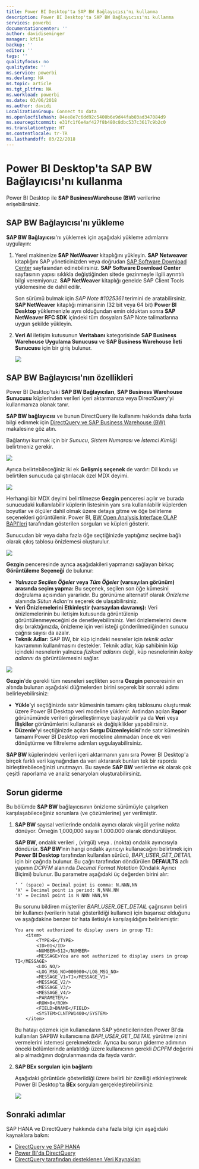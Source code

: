 ```yaml
---
title: Power BI Desktop'ta SAP BW Bağlayıcısı'nı kullanma
description: Power BI Desktop'ta SAP BW Bağlayıcısı'nı kullanma
services: powerbi
documentationcenter: ''
author: davidiseminger
manager: kfile
backup: ''
editor: ''
tags: ''
qualityfocus: no
qualitydate: ''
ms.service: powerbi
ms.devlang: NA
ms.topic: article
ms.tgt_pltfrm: NA
ms.workload: powerbi
ms.date: 03/06/2018
ms.author: davidi
LocalizationGroup: Connect to data
ms.openlocfilehash: 84ee8e7c6dd92c5400b6e9d44fab03ad347084d9
ms.sourcegitcommit: e31fc1f6e4af427f8b480c8dbc537c3617c9b2c0
ms.translationtype: HT
ms.contentlocale: tr-TR
ms.lasthandoff: 03/22/2018
---
```

# <a name="use-the-sap-bw-connector-in-power-bi-desktop"></a>Power BI Desktop'ta SAP BW Bağlayıcısı'nı kullanma
Power BI Desktop ile **SAP BusinessWarehouse (BW)** verilerine erişebilirsiniz.

## <a name="installation-of-sap-bw-connector"></a>SAP BW Bağlayıcısı'nı yükleme
**SAP BW Bağlayıcısı**'nı yüklemek için aşağıdaki yükleme adımlarını uygulayın:

1. Yerel makinenize **SAP NetWeaver** kitaplığını yükleyin. **SAP Netweaver** kitaplığını SAP yöneticinizden veya doğrudan [SAP Software Download Center](https://support.sap.com/swdc) sayfasından edinebilirsiniz. **SAP Software Download Center** sayfasının yapısı sıklıkla değiştiğinden sitede gezinmeyle ilgili ayrıntılı bilgi veremiyoruz. **SAP NetWeaver** kitaplığı genelde SAP Client Tools yüklemesine de dahil edilir.
   
   Son sürümü bulmak için *SAP Note #1025361* terimini de aratabilirsiniz. **SAP NetWeaver** kitaplığı mimarisinin (32 bit veya 64 bit) **Power BI Desktop** yüklemenizle aynı olduğundan emin olduktan sonra **SAP NetWeaver RFC SDK** içindeki tüm dosyaları SAP Note talimatlarına uygun şekilde yükleyin.
2. **Veri Al** iletişim kutusunun **Veritabanı** kategorisinde **SAP Business Warehouse Uygulama Sunucusu** ve **SAP Business Warehouse İleti Sunucusu** için bir giriş bulunur.
   
   ![](media/desktop-sap-bw-connector/sap_bw_2a.png)

## <a name="sap-bw-connector-features"></a>SAP BW Bağlayıcısı'nın özellikleri
Power BI Desktop’taki **SAP BW Bağlayıcıları**, **SAP Business Warehouse Sunucusu** küplerinden verileri içeri aktarmanıza veya DirectQuery’yi kullanmanıza olanak tanır. 

**SAP BW bağlayıcısı** ve bunun DirectQuery ile kullanımı hakkında daha fazla bilgi edinmek için [DirectQuery ve SAP Business Warehouse (BW)](desktop-directquery-sap-bw.md) makalesine göz atın.

Bağlantıyı kurmak için bir *Sunucu*, *Sistem Numarası* ve *İstemci Kimliği* belirtmeniz gerekir.

![](media/desktop-sap-bw-connector/sap_bw_3a.png)

Ayrıca belirtebileceğiniz iki ek **Gelişmiş seçenek** de vardır: Dil kodu ve belirtilen sunucuda çalıştırılacak özel MDX deyimi.

![](media/desktop-sap-bw-connector/sap_bw_4a.png)

Herhangi bir MDX deyimi belirtilmezse **Gezgin** penceresi açılır ve burada sunucudaki kullanılabilir küplerin listesinin yanı sıra kullanılabilir küplerden boyutlar ve ölçüler dahil olmak üzere detaya gitme ve öğe belirleme seçenekleri görüntülenir. Power BI, [BW Open Analysis Interface OLAP BAPI'leri](https://help.sap.com/saphelp_nw70/helpdata/en/d9/ed8c3c59021315e10000000a114084/content.htm) tarafından gösterilen sorguları ve küpleri gösterir.

Sunucudan bir veya daha fazla öğe seçtiğinizde yaptığınız seçime bağlı olarak çıkış tablosu önizlemesi oluşturulur.

![](media/desktop-sap-bw-connector/sap_bw_5.png)

**Gezgin** penceresinde ayrıca aşağıdakileri yapmanızı sağlayan birkaç **Görüntüleme Seçeneği** de bulunur:

* ***Yalnızca Seçilen Öğeler* veya *Tüm Öğeler* (varsayılan görünüm) arasında seçim yapma:** Bu seçenek, seçilen son öğe kümesini doğrulama açısından yararlıdır. Bu görünüme alternatif olarak *Önizleme* alanında *Sütun Adları*'nı seçerek de ulaşabilirsiniz.
* **Veri Önizlemelerini Etkinleştir (varsayılan davranış):** Veri önizlemelerinin bu iletişim kutusunda görüntülenip görüntülenmeyeceğini de denetleyebilirsiniz. Veri önizlemelerini devre dışı bıraktığınızda, önizleme için veri isteği gönderilmediğinden sunucu çağrısı sayısı da azalır.
* **Teknik Adlar:** SAP BW, bir küp içindeki nesneler için *teknik adlar* kavramının kullanılmasını destekler. Teknik adlar, küp sahibinin küp içindeki nesnelerin yalnızca *fiziksel adlarını* değil, küp nesnelerinin *kolay adlarını* da görüntülemesini sağlar.

![](media/desktop-sap-bw-connector/sap_bw_6.png)

**Gezgin**'de gerekli tüm nesneleri seçtikten sonra **Gezgin** penceresinin en altında bulunan aşağıdaki düğmelerden birini seçerek bir sonraki adımı belirleyebilirsiniz:

* **Yükle**'yi seçtiğinizde satır kümesinin tamamı çıkış tablosunu oluşturmak üzere Power BI Desktop veri modeline yüklenir. Ardından açılan **Rapor** görünümünde verileri görselleştirmeye başlayabilir ya da **Veri** veya **İlişkiler** görünümlerini kullanarak ek değişiklikler yapabilirsiniz.
* **Düzenle**'yi seçtiğinizde açılan **Sorgu Düzenleyicisi**'nde satır kümesinin tamamı Power BI Desktop veri modeline alınmadan önce ek veri dönüştürme ve filtreleme adımları uygulayabilirsiniz.

**SAP BW** küplerindeki verileri içeri aktarmanın yanı sıra Power BI Desktop'a birçok farklı veri kaynağından da veri aktararak bunları tek bir raporda birleştirebileceğinizi unutmayın. Bu sayede **SAP BW** verilerine ek olarak çok çeşitli raporlama ve analiz senaryoları oluşturabilirsiniz.

## <a name="troubleshooting"></a>Sorun giderme
Bu bölümde **SAP BW** bağlayıcısının önizleme sürümüyle çalışırken karşılaşabileceğiniz sorunlara (ve çözümlerine) yer verilmiştir.

1. **SAP BW** sayısal verilerinde ondalık ayırıcı olarak virgül yerine nokta dönüyor. Örneğin 1,000,000 sayısı 1.000.000 olarak döndürülüyor.
   
   **SAP BW**, ondalık verileri *,* (virgül) veya *.* (nokta) ondalık ayırıcısıyla döndürür. **SAP BW**'nin hangi ondalık ayırıcıyı kullanacağını belirtmek için **Power BI Desktop** tarafından kullanılan sürücü, *BAPI_USER_GET_DETAIL* için bir çağrıda bulunur. Bu çağrı tarafından döndürülen **DEFAULTS** adlı yapının *DCPFM* alanında *Decimal Format Notation* (Ondalık Ayırıcı Biçimi) bulunur. Bu parametre aşağıdaki üç değerden birini alır:
   
       ‘ ‘ (space) = Decimal point is comma: N.NNN,NN
       'X' = Decimal point is period: N,NNN.NN
       'Y' = Decimal point is N NNN NNN,NN
   
   Bu sorunu bildiren müşteriler *BAPI_USER_GET_DETAIL* çağrısının belirli bir kullanıcı (verilerin hatalı gösterildiği kullanıcı) için başarısız olduğunu ve aşağıdakine benzer bir hata iletisiyle karşılaşıldığını belirlemiştir:
   
       You are not authorized to display users in group TI:
           <item>
               <TYPE>E</TYPE>
               <ID>01</ID>
               <NUMBER>512</NUMBER>
               <MESSAGE>You are not authorized to display users in group TI</MESSAGE>
               <LOG_NO/>
               <LOG_MSG_NO>000000</LOG_MSG_NO>
               <MESSAGE_V1>TI</MESSAGE_V1>
               <MESSAGE_V2/>
               <MESSAGE_V3/>
               <MESSAGE_V4/>
               <PARAMETER/>
               <ROW>0</ROW>
               <FIELD>BNAME</FIELD>
               <SYSTEM>CLNTPW1400</SYSTEM>
           </item>
   
   Bu hatayı çözmek için kullanıcıların SAP yöneticilerinden Power BI'da kullanılan SAPBW kullanıcısına *BAPI_USER_GET_DETAIL* yürütme iznini vermelerini istemesi gerekmektedir. Ayrıca bu sorun giderme adımının önceki bölümlerinde anlatıldığı üzere kullanıcının gerekli *DCPFM* değerini alıp almadığının doğrulanmasında da fayda vardır.
2. **SAP BEx sorguları için bağlantı**
   
   Aşağıdaki görüntüde gösterildiği üzere belirli bir özelliği etkinleştirerek Power BI Desktop'ta **BEx** sorguları gerçekleştirebilirsiniz:
   
   ![](media/desktop-sap-bw-connector/sap_bw_8.png)

## <a name="next-steps"></a>Sonraki adımlar
SAP HANA ve DirectQuery hakkında daha fazla bilgi için aşağıdaki kaynaklara bakın:

* [DirectQuery ve SAP HANA](desktop-directquery-sap-hana.md)
* [Power BI'da DirectQuery](desktop-directquery-about.md)
* [DirectQuery tarafından desteklenen Veri Kaynakları](desktop-directquery-data-sources.md)
